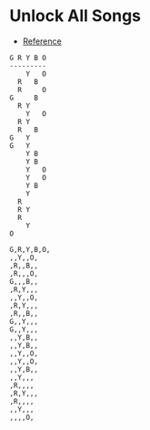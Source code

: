 
# Unlock All Songs
* [Reference](https://guitarhero.fandom.com/wiki/Guitar_Hero_III:_Legends_of_Rock/Cheats)

```
G R Y B O
---------
    Y   O
  R   B
  R     O
G     B
  R Y
    Y   O
  R Y
  R   B
G   Y
G   Y
    Y B
    Y B
    Y   O
    Y   O
    Y B
    Y
  R
  R Y
  R
    Y
O
```


```csv
G,R,Y,B,O,
,,Y,,O,
,R,,B,,
,R,,,O,
G,,,B,,
,R,Y,,,
,,Y,,O,
,R,Y,,,
,R,,B,,
G,,Y,,,
G,,Y,,,
,,Y,B,,
,,Y,B,,
,,Y,,O,
,,Y,,O,
,,Y,B,,
,,Y,,,
,R,,,,
,R,Y,,,
,R,,,,
,,Y,,,
,,,,O,
```